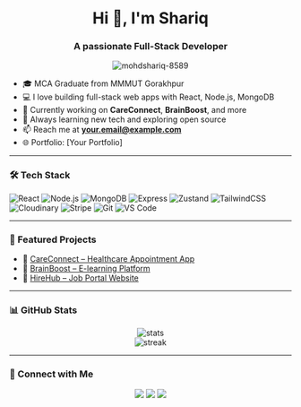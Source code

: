 <h1 align="center">Hi 👋, I'm Shariq</h1>
<h3 align="center">A passionate Full-Stack Developer</h3>

<p align="center">
  <img src="[https://komarev.com/ghpvc/?username=mohdshariq-8589&label=Profile%20views&color=0e75b6&style=flat](https://console.cloudinary.com/console/c-5f360147105549a7e34d6787fbd60f/media_library/homepage/asset/a23041a61b364b1a9ec581b31f499605/manage?context=manage)" alt="mohdshariq-8589" />
</p>

- 🎓 MCA Graduate from MMMUT Gorakhpur  
- 💻 I love building full-stack web apps with React, Node.js, MongoDB  
- 🚀 Currently working on **CareConnect**, **BrainBoost**, and more  
- 🌱 Always learning new tech and exploring open source  
- 📫 Reach me at **your.email@example.com**  
- 🌐 Portfolio: [Your Portfolio]

---

### 🛠️ Tech Stack

![React](https://img.shields.io/badge/-React-black?style=flat-square&logo=react)
![Node.js](https://img.shields.io/badge/-Node.js-black?style=flat-square&logo=node.js)
![MongoDB](https://img.shields.io/badge/-MongoDB-black?style=flat-square&logo=mongodb)
![Express](https://img.shields.io/badge/-Express-black?style=flat-square&logo=express)
![Zustand](https://img.shields.io/badge/-Zustand-black?style=flat-square&logo=react)
![TailwindCSS](https://img.shields.io/badge/-TailwindCSS-black?style=flat-square&logo=tailwind-css)
![Cloudinary](https://img.shields.io/badge/-Cloudinary-black?style=flat-square&logo=cloudinary)
![Stripe](https://img.shields.io/badge/-Stripe-black?style=flat-square&logo=stripe)
![Git](https://img.shields.io/badge/-Git-black?style=flat-square&logo=git)
![VS Code](https://img.shields.io/badge/-VS%20Code-black?style=flat-square&logo=visual-studio-code)

---

### 📌 Featured Projects

- 🔗 [CareConnect – Healthcare Appointment App](https://github.com/mohdshariq-8589/careconnect)
- 🔗 [BrainBoost – E-learning Platform](https://github.com/mohdshariq-8589/brainboost)
- 🔗 [HireHub – Job Portal Website](https://github.com/mohdshariq-8589/hirehub)

---

### 📊 GitHub Stats

<p align="center">
  <img src="https://github-readme-stats.vercel.app/api?username=mohdshariq-8589&show_icons=true&theme=radical" alt="stats" />
  <br />
  <img src="https://github-readme-streak-stats.herokuapp.com/?user=mohdshariq-8589&theme=radical" alt="streak" />
</p>

---

### 🔗 Connect with Me

<p align="center">
  <a href="[LinkedIn URL]" target="_blank"><img src="https://img.shields.io/badge/-LinkedIn-blue?style=flat-square&logo=linkedin" /></a>
  <a href="mailto:your.email@example.com"><img src="https://img.shields.io/badge/-Email-red?style=flat-square&logo=gmail&logoColor=white" /></a>
  <a href="[Your Portfolio]"><img src="https://img.shields.io/badge/-Portfolio-black?style=flat-square&logo=web&logoColor=white" /></a>
</p>
